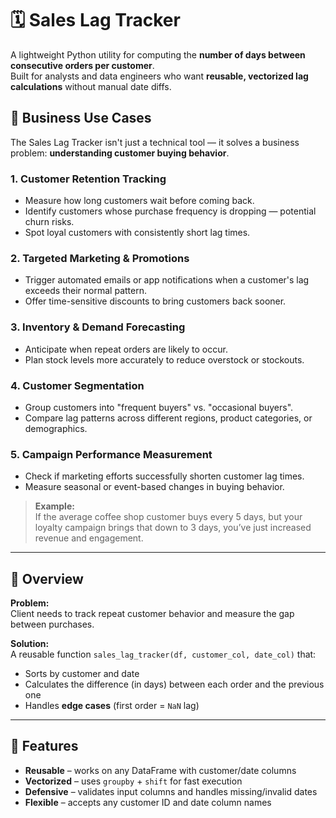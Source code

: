 # 🗓️ Sales Lag Tracker

A lightweight Python utility for computing the **number of days between consecutive orders per customer**.  
Built for analysts and data engineers who want **reusable, vectorized lag calculations** without manual date diffs.

## 💼 Business Use Cases
The Sales Lag Tracker isn't just a technical tool — it solves a business problem: **understanding customer buying behavior**.

### 1. Customer Retention Tracking
- Measure how long customers wait before coming back.
- Identify customers whose purchase frequency is dropping — potential churn risks.
- Spot loyal customers with consistently short lag times.

### 2. Targeted Marketing & Promotions
- Trigger automated emails or app notifications when a customer's lag exceeds their normal pattern.
- Offer time-sensitive discounts to bring customers back sooner.

### 3. Inventory & Demand Forecasting
- Anticipate when repeat orders are likely to occur.
- Plan stock levels more accurately to reduce overstock or stockouts.

### 4. Customer Segmentation
- Group customers into "frequent buyers" vs. "occasional buyers".
- Compare lag patterns across different regions, product categories, or demographics.

### 5. Campaign Performance Measurement
- Check if marketing efforts successfully shorten customer lag times.
- Measure seasonal or event-based changes in buying behavior.

> **Example:**  
> If the average coffee shop customer buys every 5 days, but your loyalty campaign brings that down to 3 days, you’ve just increased revenue and engagement.

---

## 📌 Overview

**Problem:**  
Client needs to track repeat customer behavior and measure the gap between purchases.

**Solution:**  
A reusable function `sales_lag_tracker(df, customer_col, date_col)` that:
- Sorts by customer and date
- Calculates the difference (in days) between each order and the previous one
- Handles **edge cases** (first order = `NaN` lag)

---

## 🚀 Features
- **Reusable** – works on any DataFrame with customer/date columns
- **Vectorized** – uses `groupby` + `shift` for fast execution
- **Defensive** – validates input columns and handles missing/invalid dates
- **Flexible** – accepts any customer ID and date column names